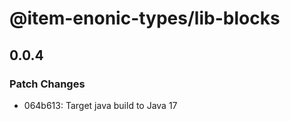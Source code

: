 # @item-enonic-types/lib-blocks

## 0.0.4

### Patch Changes

- 064b613: Target java build to Java 17

